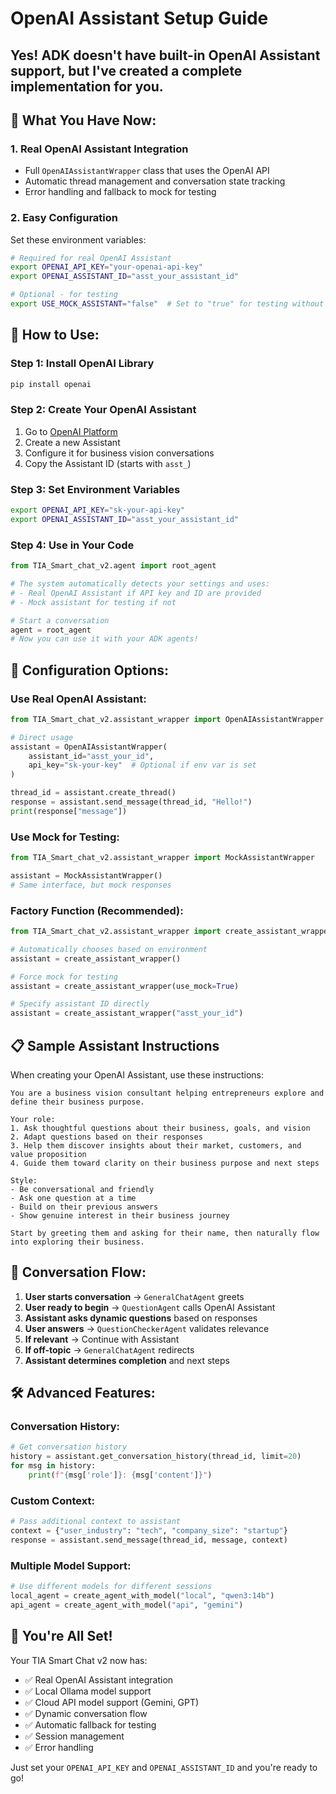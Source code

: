 # OpenAI Assistant Setup Guide

## Yes! ADK doesn't have built-in OpenAI Assistant support, but I've created a complete implementation for you.

## 🎯 **What You Have Now:**

### **1. Real OpenAI Assistant Integration**
- Full `OpenAIAssistantWrapper` class that uses the OpenAI API
- Automatic thread management and conversation state tracking
- Error handling and fallback to mock for testing

### **2. Easy Configuration**
Set these environment variables:

```bash
# Required for real OpenAI Assistant
export OPENAI_API_KEY="your-openai-api-key"
export OPENAI_ASSISTANT_ID="asst_your_assistant_id"

# Optional - for testing
export USE_MOCK_ASSISTANT="false"  # Set to "true" for testing without API
```

## 🚀 **How to Use:**

### **Step 1: Install OpenAI Library**
```bash
pip install openai
```

### **Step 2: Create Your OpenAI Assistant**
1. Go to [OpenAI Platform](https://platform.openai.com/assistants)
2. Create a new Assistant
3. Configure it for business vision conversations
4. Copy the Assistant ID (starts with `asst_`)

### **Step 3: Set Environment Variables**
```bash
export OPENAI_API_KEY="sk-your-api-key"
export OPENAI_ASSISTANT_ID="asst_your_assistant_id"
```

### **Step 4: Use in Your Code**
```python
from TIA_Smart_chat_v2.agent import root_agent

# The system automatically detects your settings and uses:
# - Real OpenAI Assistant if API key and ID are provided
# - Mock assistant for testing if not

# Start a conversation
agent = root_agent
# Now you can use it with your ADK agents!
```

## 🔧 **Configuration Options:**

### **Use Real OpenAI Assistant:**
```python
from TIA_Smart_chat_v2.assistant_wrapper import OpenAIAssistantWrapper

# Direct usage
assistant = OpenAIAssistantWrapper(
    assistant_id="asst_your_id",
    api_key="sk-your-key"  # Optional if env var is set
)

thread_id = assistant.create_thread()
response = assistant.send_message(thread_id, "Hello!")
print(response["message"])
```

### **Use Mock for Testing:**
```python
from TIA_Smart_chat_v2.assistant_wrapper import MockAssistantWrapper

assistant = MockAssistantWrapper()
# Same interface, but mock responses
```

### **Factory Function (Recommended):**
```python
from TIA_Smart_chat_v2.assistant_wrapper import create_assistant_wrapper

# Automatically chooses based on environment
assistant = create_assistant_wrapper()

# Force mock for testing
assistant = create_assistant_wrapper(use_mock=True)

# Specify assistant ID directly
assistant = create_assistant_wrapper("asst_your_id")
```

## 📋 **Sample Assistant Instructions**

When creating your OpenAI Assistant, use these instructions:

```
You are a business vision consultant helping entrepreneurs explore and define their business purpose. 

Your role:
1. Ask thoughtful questions about their business, goals, and vision
2. Adapt questions based on their responses
3. Help them discover insights about their market, customers, and value proposition
4. Guide them toward clarity on their business purpose and next steps

Style:
- Be conversational and friendly
- Ask one question at a time
- Build on their previous answers
- Show genuine interest in their business journey

Start by greeting them and asking for their name, then naturally flow into exploring their business.
```

## 🔄 **Conversation Flow:**

1. **User starts conversation** → `GeneralChatAgent` greets
2. **User ready to begin** → `QuestionAgent` calls OpenAI Assistant
3. **Assistant asks dynamic questions** based on responses
4. **User answers** → `QuestionCheckerAgent` validates relevance
5. **If relevant** → Continue with Assistant
6. **If off-topic** → `GeneralChatAgent` redirects
7. **Assistant determines completion** and next steps

## 🛠️ **Advanced Features:**

### **Conversation History:**
```python
# Get conversation history
history = assistant.get_conversation_history(thread_id, limit=20)
for msg in history:
    print(f"{msg['role']}: {msg['content']}")
```

### **Custom Context:**
```python
# Pass additional context to assistant
context = {"user_industry": "tech", "company_size": "startup"}
response = assistant.send_message(thread_id, message, context)
```

### **Multiple Model Support:**
```python
# Use different models for different sessions
local_agent = create_agent_with_model("local", "qwen3:14b")
api_agent = create_agent_with_model("api", "gemini")
```

## 🎉 **You're All Set!**

Your TIA Smart Chat v2 now has:
- ✅ Real OpenAI Assistant integration
- ✅ Local Ollama model support  
- ✅ Cloud API model support (Gemini, GPT)
- ✅ Dynamic conversation flow
- ✅ Automatic fallback for testing
- ✅ Session management
- ✅ Error handling

Just set your `OPENAI_API_KEY` and `OPENAI_ASSISTANT_ID` and you're ready to go!
